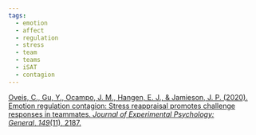 ```yaml
---
tags:
  - emotion
  - affect
  - regulation
  - stress
  - team
  - teams
  - iSAT
  - contagion
---
```


[Oveis, C., Gu, Y., Ocampo, J. M., Hangen, E. J., & Jamieson, J. P. (2020). Emotion regulation contagion: Stress reappraisal promotes challenge responses in teammates. _Journal of Experimental Psychology: General_, _149_(11), 2187.](https://static1.squarespace.com/static/55917f64e4b0cd3b4705b68c/t/62745fe29c9b455c69b4c0fa/1651793891194/oveis.et.al.2020.pdf)